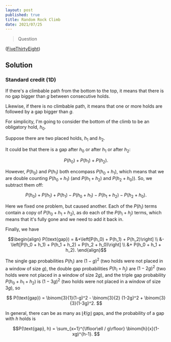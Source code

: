 ```yaml
---
layout: post
published: true
title: Random Rock Climb
date: 2021/07/25
---
```


>Question

<!--more-->

([FiveThirtyEight](URL))

## Solution

### Standard credit ($1\text{D}$)

If there's a climbable path from the bottom to the top, it means that there is no gap bigger than $g$ between consecutive holds.

Likewise, if there is no climbable path, it means that one or more holds are followed by a gap bigger than $g.$ 

For simplicity, I'm going to consider the bottom of the climb to be an obligatory hold, $h_0.$

Suppose there are two placed holds, $h_1$ and $h_2.$ 

It could be that there is a gap after $h_0$ or after $h_1$ or after $h_2:$ 

$$ P(h_0) + P(h_1) + P(h_2). $$

However, $P(h_0)$ and $P(h_1)$ both encompass $P(h_0 + h_1),$ which means that we are double counting $P(h_0 + h_1)$ (and $P(h_1 + h_2)$ and $P(h_2 + h_0)$). So, we subtract them off:

$$ P(h_0) + P(h_1) + P(h_1) - P(h_0 + h_1) - P(h_1 + h_2) - P(h_2 + h_0). $$

Here we fixed one problem, but caused another. Each of the $P(h_i)$ terms contain a copy of $P(h_0 + h_1 + h_2),$ as do each of the $P(h_i + h_j)$ terms, which means that it's fully gone and we need to add it back in. 

Finally, we have

$$\begin{align} 
P(\text{gap}) = &+\left[P(h_0) + P(h_1) + P(h_2)\right]
\\ &- \left[P(h_0 + h_1) + P(h_1 + h_2) + P(h_2 + h_0)\right]
\\ &+ P(h_0 + h_1 + h_2).
\end{align}$$

The single gap probabilities $P(h_i)$ are $(1 - g)^2$ (two holds were not placed in a window of size $g$), the double gap probabilities $P(h_i + h_j)$ are $(1-2g)^2$ (two holds were not placed in a window of size $2g$), and the triple gap probability $P(h_0 + h_1 + h_2)$ is $(1-3g)^2$ (two holds were not placed in a window of size $3g$), so

$$ P(\text{gap}) = \binom{3}{1}(1-g)^2 - \binom{3}{2} (1-2g)^2 + \binom{3}{3}(1-3g)^2. $$

In general, there can be as many as $\lfloor\ell / g\rfloor$ gaps, and the probability of a gap with $h$ holds is

$$P(\text{gap}, h) = \sum_{x=1}^{\lfloor\ell / g\rfloor} \binom{h}{x}(1-xg)^{h-1}. $$



<br>

